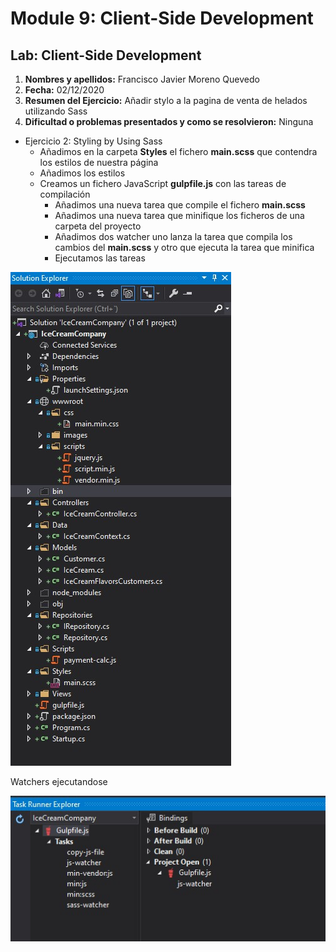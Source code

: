 # Module 9: Client-Side Development

## Lab: Client-Side Development

1. **Nombres y apellidos:** Francisco Javier Moreno Quevedo
2. **Fecha:** 02/12/2020
3. **Resumen del Ejercicio:** Añadir stylo a la pagina de venta de helados utilizando Sass
4. **Dificultad o problemas presentados y como se resolvieron:** Ninguna



- Ejercicio 2: Styling by Using Sass
  - Añadimos en la carpeta **Styles** el fichero **main.scss** que contendra los estilos de nuestra página
  - Añadimos los estilos
  - Creamos un fichero JavaScript **gulpfile.js** con las tareas de compilación
    - Añadimos una nueva tarea que compile el fichero  **main.scss**
    - Añadimos una nueva tarea que minifique los ficheros de una carpeta del proyecto 
    - Añadimos dos  watcher uno lanza la tarea que compila los cambios del  **main.scss** y otro que ejecuta la tarea que minifica 
    - Ejecutamos las tareas

![](./img/Captura2.jpg)



Watchers ejecutandose



![](./img/Captura1.jpg)